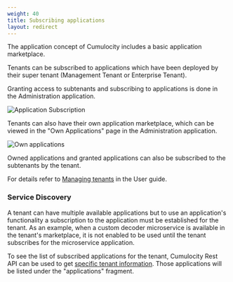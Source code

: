 ```yaml
---
weight: 40
title: Subscribing applications
layout: redirect
---
```


The application concept of Cumulocity includes a basic application marketplace. 

Tenants can be subscribed to applications which have been deployed by their super tenant (Management Tenant or Enterprise Tenant). 

Granting access to subtenants and subscribing to applications is done in the Administration application. 

![Application Subscription](/guides/images/concepts-guide/applicationsubscription.png)

Tenants can also have their own application marketplace, which can be viewed in the "Own Applications" page in the Administration application.

<img src="/guides/images/users-guide/Administration/Admin_OwnApplications.png" alt="Own applications" style="max-width: 100%">

Owned applications and granted applications can also be subscribed to the subtenants by the tenant.

For details refer to [Managing tenants](/guides/users-guide/administration#tenants) in the User guide.

### Service Discovery

A tenant can have multiple available applications but to use an application's functionality a subscription to the application must be established for the tenant. As an example, when a custom decoder microservice is available in the tenant's marketplace, it is not enabled to be used until the tenant subscribes for the microservice application.

To see the list of subscribed applications for the tenant, Cumulocity Rest API can be used to get [specific tenant information](/guides/reference/tenants/#tenant). Those applications will be listed under the "applications" fragment.
